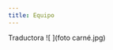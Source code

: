 ```yaml
---
title: Equipo
---
```


 Traductora
 ![ ](foto carné.jpg) 
 


<style>
 .content .container img {
    width: 5em;
    float: left;
    margin-right: 1em;
 }
</style>
